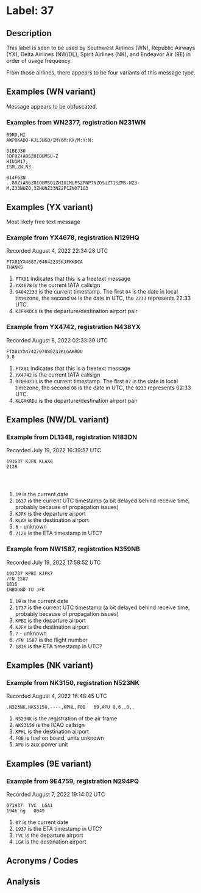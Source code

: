 # Label: 37

## Description
This label is seen to be used by Southwest Airlines (WN), Republic Airways (YX), Delta Airlines (NW/DL), Spirit Airlines (NK), and Endeavor Air (9E) in order of usage frequency.

From those airlines, there appears to be four variants of this message type.

## Examples (WN variant)
Message appears to be obfuscated.

### Examples from WN2377, registration N231WN

```
09RD,HI
AWP0KAD0-KJLJHKO/IMY6M:KX/M:Y:N:
```

```
01BEJ3O
)DF8Z)A86Z0IOUMSU-Z
HIU1M17,
ISM,ZN,N3
```

```
014F63N
..80Z)A86Z0IOUMSO1ZHIU1MUPSZPNP7NZOSUZ71SZMS-NZ3-M,Z33NUZO,3ZNUNZ33NZ2P1ZNO71O3
```

## Examples (YX variant)
Most likely free text message

### Example from YX4678, registration N129HQ
Recorded August 4, 2022 22:34:28 UTC

```
FTX01YX4687/04042233KJFKKDCA
THANKS
```

1. `FTX01` indicates that this is a freetext message
2. `YX4678` is the current IATA callsign
3. `04042233` is the current timestamp. The first `04` is the date in local timezone, the second `04` is the date in UTC, the `2233` represents 22:33 UTC.
4. `KJFKKDCA` is the departure/destination airport pair

### Example from YX4742, registration N438YX
Recorded August 8, 2022 02:33:39 UTC

```
FTX01YX4742/07080233KLGAKRDU
9.8
```

1. `FTX01` indicates that this is a freetext message
2. `YX4742` is the current IATA callsign
3. `07080233` is the current timestamp. The first `07` is the date in local timezone, the second `08` is the date in UTC, the `0233` represents 02:33 UTC.
4. `KLGAKRDU` is the departure/destination airport pair

## Examples (NW/DL variant)

### Example from DL1348, registration N183DN
Recorded July 19, 2022 16:39:57 UTC

```
191637 KJFK KLAX6
2128




```

1. `19` is the current date
2. `1637` is the current UTC timestamp (a bit delayed behind receive time, probably because of propagation issues)
3. `KJFK` is the departure airport
4. `KLAX` is the destination airport
5. `6` - unknown
6. `2128` is the ETA timestamp in UTC?

### Example from NW1587, registration N359NB
Recorded July 19, 2022 17:58:52 UTC

```
191737 KPBI KJFK7
/FN 1587
1816
INBOUND TO JFK
```

1. `19` is the current date
2. `1737` is the current UTC timestamp (a bit delayed behind receive time, probably because of propagation issues)
3. `KPBI` is the departure airport
4. `KJFK` is the destination airport
5. `7` - unknown
6. `/FN 1587` is the flight number
7. `1816` is the ETA timestamp in UTC?

## Examples (NK variant)

### Example from NK3150, registration N523NK
Recorded August 4, 2022 16:48:45 UTC

```
.N523NK,NKS3150,----,KPHL,FOB   69,APU 0,6,,0,,
```

1. `N523NK` is the registration of the air frame
2. `NKS3150` is the ICAO callsign
3. `KPHL` is the destination airport
4. `FOB` is fuel on board, units unknown
5. `APU` is aux power unit

## Examples (9E variant)

### Example from 9E4759, registration N294PQ
Recorded August 7, 2022 19:14:02 UTC

```
071937  TVC  LGA1
1946 ng   0049

```

1. `07` is the current date
2. `1937` is the ETA timestamp in UTC?
3. `TVC` is the departure airport
4. `LGA` is the destination airport

## Acronyms / Codes

## Analysis
